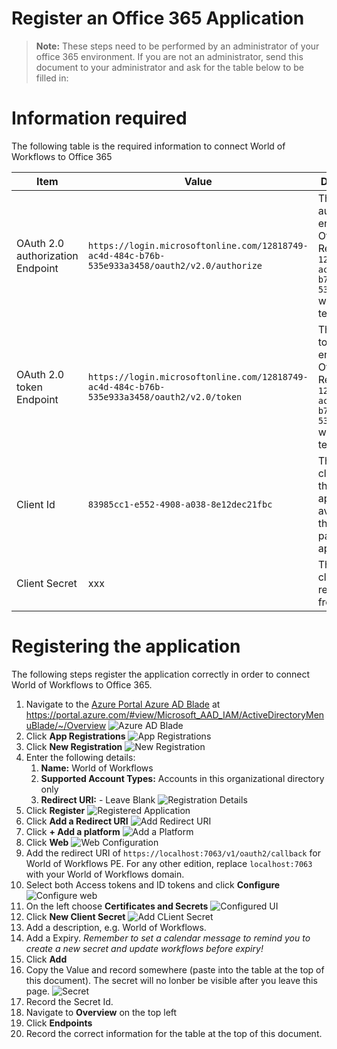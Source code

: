 # Register an Office 365 Application

> **Note:** These steps need to be performed by an administrator of your office 365 environment. If you are not an administrator, send this document to your administrator and ask for the table below to be filled in:

# Information required
The following table is the required information to connect World of Workflows to Office 365

| Item | Value | Description | 
| --- | --- | --- |
| OAuth 2.0 authorization Endpoint | ```https://login.microsoftonline.com/12818749-ac4d-484c-b76b-535e933a3458/oauth2/v2.0/authorize``` | This is the authorization endpoint for Office 365. Replace ```12818749-ac4d-484c-b76b-535e933a3458``` with your tenant id. |
| OAuth 2.0 token Endpoint | ```https://login.microsoftonline.com/12818749-ac4d-484c-b76b-535e933a3458/oauth2/v2.0/token``` | This is the token endpoint for Office 365. Replace ```12818749-ac4d-484c-b76b-535e933a3458``` with your tenant id. |
| Client Id | ```83985cc1-e552-4908-a038-8e12dec21fbc``` | This is the client id for the application, available in the overview page of the application. |
| Client Secret | xxx | This is the client secret, recorded from below |


# Registering the application
The following steps register the application correctly in order to connect World of Workflows to Office 365.

1. Navigate to the [Azure Portal Azure AD Blade](https://portal.azure.com/#view/Microsoft_AAD_IAM/ActiveDirectoryMenuBlade/~/Overview) at https://portal.azure.com/#view/Microsoft_AAD_IAM/ActiveDirectoryMenuBlade/~/Overview
   ![Azure AD Blade](2023-03-06-08-14-05.png)
2. Click **App Registrations**
   ![App Registrations](2023-03-06-08-14-37.png)
3. Click **New Registration**
   ![New Registration](2023-03-06-08-15-27.png)
4. Enter the following details:
   1. **Name:** World of Workflows
   2. **Supported Account Types:** Accounts in this organizational directory only
   3. **Redirect URI:** - Leave Blank
   ![Registration Details](2023-03-06-08-16-55.png)
5. Click **Register**
   ![Registered Application](2023-03-06-08-17-47.png)
6. Click **Add a Redirect URI**
   ![Add Redirect URI](2023-03-06-08-18-36.png)
7. Click **+ Add a platform**
   ![Add a Platform](2023-03-06-08-20-13.png)
8. Click **Web**
   ![Web Configuration](2023-03-06-08-20-50.png)
9. Add the redirect URI of ```https://localhost:7063/v1/oauth2/callback``` for World of Workflows PE. For any other edition, replace ```localhost:7063``` with your World of Workflows domain.
10. Select both Access tokens and ID tokens and click **Configure**
  ![Configure web](2023-03-06-08-22-36.png) 
11. On the left choose **Certificates and Secrets**
    ![Configured UI](2023-03-06-08-23-33.png)
12. Click **New Client Secret**
    ![Add CLient Secret](2023-03-06-08-24-23.png)
13. Add a description, e.g. World of Workflows. 
14. Add a Expiry. *Remember to set a calendar message to remind you to create a new secret and update workflows before expiry!*
15. Click **Add**
16. Copy the Value and record somewhere (paste into the table at the top of this document). The secret will no lonber be visible after you leave this page.
    ![Secret](2023-03-06-08-26-25.png)
17. Record the Secret Id.
18. Navigate to **Overview** on the top left
19. Click **Endpoints**
20. Record the correct information for the table at the top of this document.

